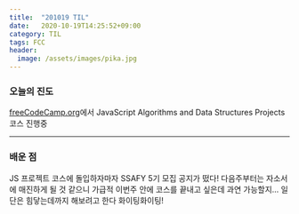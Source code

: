 ```yaml
---
title:  "201019 TIL"
date:   2020-10-19T14:25:52+09:00
category: TIL
tags: FCC
header:
  image: /assets/images/pika.jpg
---
```


<h3>오늘의 진도</h3>

[freeCodeCamp.org](https://www.freecodecamp.org/)에서 JavaScript Algorithms and Data Structures Projects 코스 진행중

<hr>

<h3>배운 점</h3>

JS 프로젝트 코스에 돌입하자마자 SSAFY 5기 모집 공지가 떴다! 다음주부터는 자소서에 매진하게 될 것 같으니 가급적 이번주 안에 코스를 끝내고 싶은데 과연 가능할지...
일단은 힘닿는데까지 해보려고 한다 화이팅화이팅!
